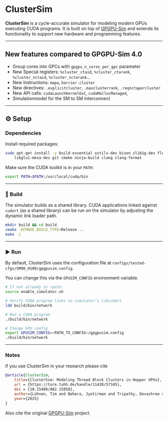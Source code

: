 # ClusterSim

**ClusterSim** is a cycle-accurate simulator for modeling modern GPUs executing CUDA programs.
It is built on top of [GPGPU-Sim](https://github.com/gpgpu-sim/gpgpu-sim_distribution) and extends its functionality to support new hardware and programming features.

---

## New features compared to GPGPU-Sim 4.0

* Group cores into GPCs with `gpgpu_n_cores_per_gpc` parameter
* New Special registers: `%cluster_ctaid`, `%cluster_ctarank`, `%cluster_nctaid`, `%cluster_nctarank`...
* New Instructions:  `mapa`, `barrier.cluster`
* New directives: `.explicitcluster`, `.maxclusterrank`, `.reqnctapercluster`
* New API calls: `cudaLaunchKernelExC`, `cudaMallocManaged`,
* Simulationmodel for the SM to SM interconnect

---

## ⚙️ Setup

### Dependencies

Install required packages:

```bash
sudo apt-get install -y build-essential xutils-dev bison zlib1g-dev flex \
    libglu1-mesa-dev git cmake ninja-build clang clang-format
```

Make sure the CUDA toolkit is in your `PATH`:

```bash
export PATH=$PATH:/usr/local/cuda/bin
```

---

### 🔨 Build

The simulator builds as a shared library. CUDA applications linked against `cudart` (as a shared library) can be run on the simulator by adjusting the dynamic link loader path.

```bash
mkdir build && cd build
cmake -DCMAKE_BUILD_TYPE=Release ..
make -j
```

---

### ▶️ Run

By default, ClusterSim uses the configuration file at
`configs/tested-cfgs/SM90_H100/gpgpusim.config`.

You can change this via the `GPUSIM_CONFIG` environment variable.

```bash
# If not already in rpath:
source enable_simulator.sh

# Verify CUDA program links to simulator’s libcudart
ldd build/bin/network

# Run a CUDA program
./build/bin/network

# Change GPU config
export GPUSIM_CONFIG=<PATH_TO_CONFIG>/gpgpusim.config
./build/bin/network
```

---


### Notes

If you use ClusterSim in your research please cite

```bibtex
@article{ClusterSim,
    title={ClusterSim: Modeling Thread Block Clusters in Hopper GPUs},
    url = {https://tore.tuhh.de/handle/11420/57345},
    doi = {10.15480/882.15858},
    author={Lühnen, Tim and Behera, Jyotirman and Tripathy, Devashree and Lal, Sohan},
    year={2025}
}
```

Also cite the original [GPGPU-Sim](https://github.com/gpgpu-sim/gpgpu-sim_distribution) project.

